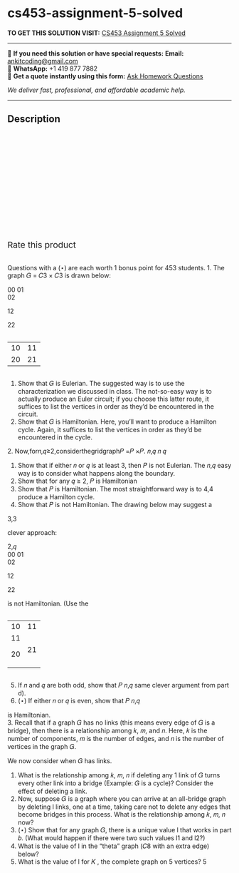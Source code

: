 # cs453-assignment-5-solved
**TO GET THIS SOLUTION VISIT:** [CS453 Assignment 5 Solved](https://www.ankitcodinghub.com/product/cs453-assignment-5-solved/)


---

📩 **If you need this solution or have special requests:** **Email:** ankitcoding@gmail.com  
📱 **WhatsApp:** +1 419 877 7882  
📄 **Get a quote instantly using this form:** [Ask Homework Questions](https://www.ankitcodinghub.com/services/ask-homework-questions/)

*We deliver fast, professional, and affordable academic help.*

---

<h2>Description</h2>



<div class="kk-star-ratings kksr-auto kksr-align-center kksr-valign-top" data-payload="{&quot;align&quot;:&quot;center&quot;,&quot;id&quot;:&quot;91738&quot;,&quot;slug&quot;:&quot;default&quot;,&quot;valign&quot;:&quot;top&quot;,&quot;ignore&quot;:&quot;&quot;,&quot;reference&quot;:&quot;auto&quot;,&quot;class&quot;:&quot;&quot;,&quot;count&quot;:&quot;0&quot;,&quot;legendonly&quot;:&quot;&quot;,&quot;readonly&quot;:&quot;&quot;,&quot;score&quot;:&quot;0&quot;,&quot;starsonly&quot;:&quot;&quot;,&quot;best&quot;:&quot;5&quot;,&quot;gap&quot;:&quot;4&quot;,&quot;greet&quot;:&quot;Rate this product&quot;,&quot;legend&quot;:&quot;0\/5 - (0 votes)&quot;,&quot;size&quot;:&quot;24&quot;,&quot;title&quot;:&quot;CS453 Assignment 5 Solved&quot;,&quot;width&quot;:&quot;0&quot;,&quot;_legend&quot;:&quot;{score}\/{best} - ({count} {votes})&quot;,&quot;font_factor&quot;:&quot;1.25&quot;}">

<div class="kksr-stars">

<div class="kksr-stars-inactive">
            <div class="kksr-star" data-star="1" style="padding-right: 4px">


<div class="kksr-icon" style="width: 24px; height: 24px;"></div>
        </div>
            <div class="kksr-star" data-star="2" style="padding-right: 4px">


<div class="kksr-icon" style="width: 24px; height: 24px;"></div>
        </div>
            <div class="kksr-star" data-star="3" style="padding-right: 4px">


<div class="kksr-icon" style="width: 24px; height: 24px;"></div>
        </div>
            <div class="kksr-star" data-star="4" style="padding-right: 4px">


<div class="kksr-icon" style="width: 24px; height: 24px;"></div>
        </div>
            <div class="kksr-star" data-star="5" style="padding-right: 4px">


<div class="kksr-icon" style="width: 24px; height: 24px;"></div>
        </div>
    </div>

<div class="kksr-stars-active" style="width: 0px;">
            <div class="kksr-star" style="padding-right: 4px">


<div class="kksr-icon" style="width: 24px; height: 24px;"></div>
        </div>
            <div class="kksr-star" style="padding-right: 4px">


<div class="kksr-icon" style="width: 24px; height: 24px;"></div>
        </div>
            <div class="kksr-star" style="padding-right: 4px">


<div class="kksr-icon" style="width: 24px; height: 24px;"></div>
        </div>
            <div class="kksr-star" style="padding-right: 4px">


<div class="kksr-icon" style="width: 24px; height: 24px;"></div>
        </div>
            <div class="kksr-star" style="padding-right: 4px">


<div class="kksr-icon" style="width: 24px; height: 24px;"></div>
        </div>
    </div>
</div>


<div class="kksr-legend" style="font-size: 19.2px;">
            <span class="kksr-muted">Rate this product</span>
    </div>
    </div>
<div class="page" title="Page 1">
<div class="layoutArea">
<div class="column">
&nbsp;

Questions with a (⋆) are each worth 1 bonus point for 453 students. 1. The graph 𝐺 = 𝐶3 × 𝐶3 is drawn below:

</div>
</div>
<div class="layoutArea">
<div class="column">
00 01

</div>
<div class="column">
02

12

22

</div>
</div>
<table>
<tbody>
<tr>
<td>
<div class="layoutArea">
<div class="column">
10

</div>
</div>
</td>
<td>
<div class="layoutArea">
<div class="column">
11

</div>
</div>
</td>
</tr>
<tr>
<td>
<div class="layoutArea">
<div class="column">
20

</div>
</div>
</td>
<td>
<div class="layoutArea">
<div class="column">
21

</div>
</div>
</td>
</tr>
</tbody>
</table>
<div class="layoutArea">
<div class="column">
<ol>
<li>Show that 𝐺 is Eulerian. The suggested way is to use the characterization we discussed in class. The not-so-easy way is to actually produce an Euler circuit; if you choose this latter route, it suffices to list the vertices in order as they’d be encountered in the circuit.</li>
<li>Show that 𝐺 is Hamiltonian. Here, you’ll want to produce a Hamilton cycle. Again, it suffices to list the vertices in order as they’d be encountered in the cycle.</li>
</ol>
</div>
</div>
</div>
<div class="page" title="Page 2">
<div class="layoutArea">
<div class="column">
2. Now,for𝑛,𝑞≥2,considerthegridgraph𝑃 =𝑃 ×𝑃. 𝑛,𝑞 𝑛 𝑞

<ol>
<li>Show that if either 𝑛 or 𝑞 is at least 3, then 𝑃 is not Eulerian. The 𝑛,𝑞
easy way is to consider what happens along the boundary.
</li>
<li>Show that for any 𝑞 ≥ 2, 𝑃 is Hamiltonian</li>
<li>Show that 𝑃 is Hamiltonian. The most straightforward way is to 4,4
produce a Hamilton cycle.
</li>
<li>Show that 𝑃 is not Hamiltonian. The drawing below may suggest a</li>
</ol>
</div>
</div>
<div class="layoutArea">
<div class="column">
3,3

clever approach:

</div>
</div>
<div class="layoutArea">
<div class="column">
2,𝑞

</div>
</div>
<div class="layoutArea">
<div class="column">
00 01

</div>
<div class="column">
02

12

22

is not Hamiltonian. (Use the

</div>
</div>
<table>
<tbody>
<tr>
<td>
<div class="layoutArea">
<div class="column">
10

</div>
</div>
</td>
<td>
<div class="layoutArea">
<div class="column">
11

</div>
</div>
</td>
</tr>
<tr>
<td>
<div class="layoutArea">
<div class="column">
11

20

</div>
</div>
</td>
<td>
<div class="layoutArea">
<div class="column">
21

</div>
</div>
</td>
</tr>
</tbody>
</table>
<div class="layoutArea">
<div class="column">
<ol start="5">
<li>If 𝑛 and 𝑞 are both odd, show that 𝑃 𝑛,𝑞
same clever argument from part d).
</li>
<li>(⋆) If either 𝑛 or 𝑞 is even, show that 𝑃 𝑛,𝑞</li>
</ol>
</div>
<div class="column">
is Hamiltonian.

</div>
</div>
</div>
<div class="page" title="Page 3">
<div class="layoutArea">
<div class="column">
3. Recall that if a graph 𝐺 has no links (this means every edge of 𝐺 is a bridge), then there is a relationship among 𝑘, 𝑚, and 𝑛. Here, 𝑘 is the number of components, 𝑚 is the number of edges, and 𝑛 is the number of vertices in the graph 𝐺.

We now consider when 𝐺 has links.

<ol>
<li>What is the relationship among 𝑘, 𝑚, 𝑛 if deleting any 1 link of 𝐺 turns every other link into a bridge (Example: 𝐺 is a cycle)? Consider the effect of deleting a link.</li>
<li>Now, suppose 𝐺 is a graph where you can arrive at an all-bridge graph by deleting l links, one at a time, taking care not to delete any edges that become bridges in this process. What is the relationship among 𝑘, 𝑚, 𝑛 now?</li>
<li>(⋆) Show that for any graph 𝐺, there is a unique value l that works in part 𝑏. (What would happen if there were two such values l1 and l2?)</li>
<li>What is the value of l in the “theta” graph (𝐶8 with an extra edge) below?</li>
<li>What is the value of l for 𝐾 , the complete graph on 5 vertices? 5</li>
</ol>
</div>
</div>
</div>
